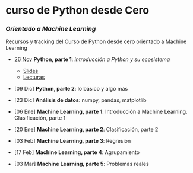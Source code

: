 # curso de Python desde Cero
### _Orientado a Machine Learning_
Recursos y tracking del Curso de Python desde cero orientado a Machine Learning

- [26 Nov](https://www.meetup.com/es-ES/IV-DEVS/events/245254757/) **Python, parte 1**: _introducción a Python y su ecosistema_
  - [Slides](http://github.com)
  - [Lecturas](http://docs.python.org.ar/tutorial/3/index.html#)
  
- [09 Dic] **Python, parte 2**: lo básico y algo más
- [23 Dic] **Análisis de datos**: numpy, pandas, matplotlib
- [06 Ene] **Machine Learning, parte 1**: Introducción a Machine Learning. Clasificación, parte 1
- [20 Ene] **Machine Learning, parte 2**: Clasificación, parte 2
- [03 Feb] **Machine Learning, parte 3**: Regresión
- [17 Feb] **Machine Learning, parte 4**: Agrupamiento
- [03 Mar] **Machine Learning, parte 5**: Problemas reales

